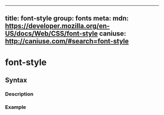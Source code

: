 
  ---
  title: font-style
  group: fonts
  meta:
    mdn: https://developer.mozilla.org/en-US/docs/Web/CSS/font-style
    caniuse: http://caniuse.com/#search=font-style
  ---

  # font-style
  <!--- Introduction for font-style, keep it brief and set the overall context -->

  ## Syntax
  <!--- Introduce the various syntax for font-style -->

  ### Description
  <!--- For each major section of syntax, provide a description explaining its usage further -->

  ### Example
  <!--- Provide code examples for the syntax block you're currently describing -->